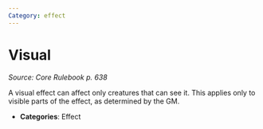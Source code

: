 ```yaml
---
Category: effect
---
```

# Visual  
*Source: Core Rulebook p. 638*  

A visual effect can affect only creatures that can see it. This applies only to visible parts of the effect, as determined by the GM.

- **Categories**: Effect
